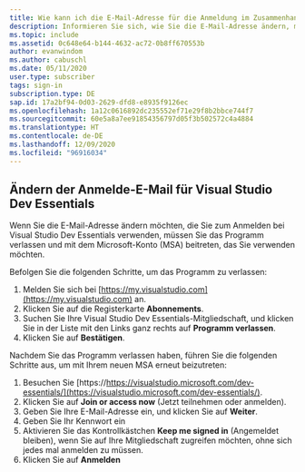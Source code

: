 ```yaml
---
title: Wie kann ich die E-Mail-Adresse für die Anmeldung im Zusammenhang mit meinem Dev Essentials-Abonnement ändern?
description: Informieren Sie sich, wie Sie die E-Mail-Adresse ändern, mit der Sie sich im Zusammenhang mit Ihrer Visual Studio Dev Essentials-Mitgliedschaft anmelden.
ms.topic: include
ms.assetid: 0c648e64-b144-4632-ac72-0b8ff670553b
author: evanwindom
ms.author: cabuschl
ms.date: 05/11/2020
user.type: subscriber
tags: sign-in
subscription.type: DE
sap.id: 17a2bf94-0d03-2629-dfd8-e8935f9126ec
ms.openlocfilehash: 1a12c0616892dc235552ef71e29f8b2bbce744f7
ms.sourcegitcommit: 60e5a8a7ee91854356797d05f3b502572c4a4884
ms.translationtype: HT
ms.contentlocale: de-DE
ms.lasthandoff: 12/09/2020
ms.locfileid: "96916034"
---
```

## <a name="how-to-change-your-sign-in-email-for-visual-studio-dev-essentials"></a>Ändern der Anmelde-E-Mail für Visual Studio Dev Essentials

Wenn Sie die E-Mail-Adresse ändern möchten, die Sie zum Anmelden bei Visual Studio Dev Essentials verwenden, müssen Sie das Programm verlassen und mit dem Microsoft-Konto (MSA) beitreten, das Sie verwenden möchten. 

Befolgen Sie die folgenden Schritte, um das Programm zu verlassen:
1. Melden Sie sich bei [https://my.visualstudio.com](https://my.visualstudio.com) an.
0. Klicken Sie auf die Registerkarte **Abonnements**.
0. Suchen Sie Ihre Visual Studio Dev Essentials-Mitgliedschaft, und klicken Sie in der Liste mit den Links ganz rechts auf **Programm verlassen**.
0. Klicken Sie auf **Bestätigen**.

Nachdem Sie das Programm verlassen haben, führen Sie die folgenden Schritte aus, um mit Ihrem neuen MSA erneut beizutreten:
1. Besuchen Sie [https://https://visualstudio.microsoft.com/dev-essentials/](https://visualstudio.microsoft.com/dev-essentials/).
0. Klicken Sie auf **Join or access now** (Jetzt teilnehmen oder anmelden).
0. Geben Sie Ihre E-Mail-Adresse ein, und klicken Sie auf **Weiter**.
0. Geben Sie Ihr Kennwort ein
0. Aktivieren Sie das Kontrollkästchen **Keep me signed in** (Angemeldet bleiben), wenn Sie auf Ihre Mitgliedschaft zugreifen möchten, ohne sich jedes mal anmelden zu müssen. 
0. Klicken Sie auf **Anmelden**
